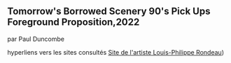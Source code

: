 ## Tomorrow's Borrowed Scenery 90's Pick Ups Foreground Proposition,2022 ##
par Paul Duncombe










hyperliens vers les sites consultés [Site de l'artiste Louis-Philippe Rondeau](http://patenteux.com/wp/))


